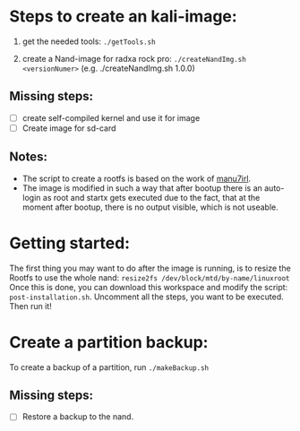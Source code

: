 Steps to create an kali-image:
==============================
1. get the needed tools: 
   `./getTools.sh`

2. create a Nand-image for radxa rock pro:
   `./createNandImg.sh <versionNumer>` (e.g. ./createNandImg.sh 1.0.0)

Missing steps:
--------------
- [ ] create self-compiled kernel and use it for image
- [ ] Create image for sd-card

Notes:
------
* The script to create a rootfs is based on the work of [manu7irl](https://github.com/manu7irl).
* The image is modified in such a way that after bootup there is an auto-login as root and startx gets executed due to the fact, that at the moment after bootup, there is no output visible, which is not useable.

Getting started:
================
The first thing you may want to do after the image is running, is to resize the Rootfs to use the whole nand:
`resize2fs /dev/block/mtd/by-name/linuxroot`
Once this is done, you can download this workspace and modify the script: `post-installation.sh`. Uncomment all the steps, you want to be executed. Then run it!

Create a partition backup:
==========================
To create a backup of a partition, run `./makeBackup.sh`

Missing steps:
--------------
- [ ] Restore a backup to the nand.
